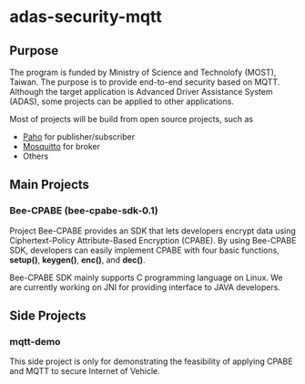 # adas-security-mqtt
## Purpose
The program is funded by Ministry of Science and Technolofy (MOST), Taiwan. The purpose is to provide end-to-end security based on MQTT. Although the target application is Advanced Driver Assistance System (ADAS), some projects can be applied to other applications.

Most of projects will be build from open source projects, such as
* [Paho](http://www.eclipse.org/paho/) for publisher/subscriber
* [Mosquitto](https://mosquitto.org/) for broker
* Others

## Main Projects
### Bee-CPABE (bee-cpabe-sdk-0.1)
Project Bee-CPABE provides an SDK that lets developers encrypt data using Ciphertext-Policy Attribute-Based Encryption (CPABE). By using Bee-CPABE SDK, developers can easily implement CPABE with four basic functions, **setup()**, **keygen()**, **enc()**, and **dec()**. 

Bee-CPABE SDK mainly supports C programming language on Linux. We are currently working on JNI for providing interface to JAVA developers.

## Side Projects
### mqtt-demo
This side project is only for demonstrating the feasibility of applying CPABE and MQTT to secure Internet of Vehicle.
